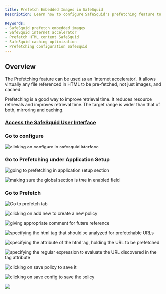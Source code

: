 ```yaml
---
title: Prefetch Embedded Images in SafeSquid  
Description: Learn how to configure SafeSquid's prefetching feature to accelerate web access by preloading and caching embedded resources like images, improving response time and reducing redundant network requests.

Keywords:
- SafeSquid prefetch embedded images  
- SafeSquid internet accelerator  
- Prefetch HTML content SafeSquid  
- SafeSquid caching optimization  
- Prefetching configuration SafeSquid  
---
```


## Overview

The Prefetching feature can be used as an 'internet accelerator'. It allows virtually any file referenced in HTML to be pre-fetched, not just images, and cached.

Prefetching is a good way to improve retrieval time. It reduces resource retrievals and improves retrieval time. The target range is wider than that of both, mirroring and caching.

### [Access the SafeSquid User Interface](/docs/08-SafeSquid%20Interface/Accessing%20the%20SafeSquid%20Interface.md)

### Go to configure

![clicking on configure in safesquid interface](/img/How_To/Prefetch_embedded_images/image1.webp)

### Go to Prefetching under Application Setup

![going to prefetching in application setup section](/img/How_To/Prefetch_embedded_images/image2.webp)

![making sure the global section is true in enabled field](/img/How_To/Prefetch_embedded_images/image3.webp)

### Go to Prefetch

![Go to prefetch tab](/img/How_To/Prefetch_embedded_images/image4.webp)

![clicking on add new to create a new policy](/img/How_To/Prefetch_embedded_images/image5.webp)

![giving appropriate comment for future reference](/img/How_To/Prefetch_embedded_images/image6.webp)

![specifying the html tag that should be analyzed for prefetchable URLs](/img/How_To/Prefetch_embedded_images/image7.webp)

![specifying the attribute of the html tag, holding the URL to be prefetched](/img/How_To/Prefetch_embedded_images/image8.webp)

![specifying the regular expression to evaluate the URL discovered in the tag attribute](/img/How_To/Prefetch_embedded_images/image9.webp)

![clicking on save policy to save it](/img/How_To/Prefetch_embedded_images/image10.webp)

![clicking on save config to save the policy](/img/How_To/Prefetch_embedded_images/image11.webp)

![](/img/How_To/Prefetch_embedded_images/image12.webp)
